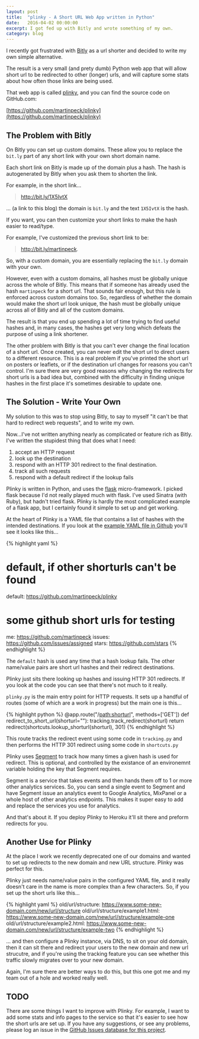 ```yaml
---
layout: post
title:  "plinky - A Short URL Web App written in Python"
date:   2016-04-02 00:00:00
excerpt: I got fed up with Bitly and wrote something of my own.
category: blog
---
```


I recently got frustrated with [Bitly](http://bit.ly) as a url shorter and decided to write my own simple alternative.

The result is a very small (and prety dumb) Python web app that will allow short url to be redirected to other (longer) urls, and will capture some stats about how often those links are being used.

That web app is called [plinky](https://github.com/martinpeck/plinky), and you can find the source code on GitHub.com:

[https://github.com/martinpeck/plinky](https://github.com/martinpeck/plinky)

## The Problem with Bitly

On Bitly you can set up custom domains. These allow you to replace the `bit.ly` part of any short link with your own short domain name.

Each short link on Bitly is made up of the domain plus a hash. The hash is autogenerated by Bitly when you ask them to shorten the link.

For example, in the short link...

> http://bit.ly/1X5IvtX

... (a link to this blog) the domain is `bit.ly` and the text `1X5IvtX` is the hash.

If you want, you can then customize your short links to make the hash easier to read/type.

For example, I've customized the previous short link to be:

> http://bit.ly/martinpeck.

So, with a custom domain, you are essentially replacing the `bit.ly` domain with your own.

However, even with a custom domains, all hashes must be globally unique across the whole of Bitly. This means that if someone has already used the hash `martinpeck` for a short url. That sounds fair enough, but this rule is enforced across custom domains too. So, regardless of whether the domain would make the short url look unique, the hash must be globally unique across all of Bitly and all of the custom domains.

The result is that you end up spending a lot of time trying to find useful hashes and, in many cases, the hashes get very long which defeats the purpose of using a link shortener.

The other problem with Bitly is that you can't ever change the final location of a short url. Once created, you can never edit the short url to direct users to a different resource. This is a real problem if you've printed the short url on posters or leaflets, or if the destination url changes for reasons you can't control. I'm sure there are very good reasons why changing the redirects for short urls is a bad idea but, combined with the difficulty in finding unique hashes in the first place it's sometimes desirable to update one.

## The Solution - Write Your Own

My solution to this was to stop using Bitly, to say to myself "it can't be that hard to redirect web requests", and to write my own.

Now...I've not written anything nearly as complicated or feature rich as Bitly. I've written the stupidest thing that does what I need:

1. accept an HTTP request
2. look up the destination
3. respond with an HTTP 301 redirect to the final destination.
4. track all such requests
5. respond with a default redirect if the lookup fails

Plinky is written in Python, and uses the [flask](http://flask.pocoo.org/) micro-framework. I picked flask because I'd not really played much with flask. I've used Sinatra (with Ruby), but hadn't tried flask. Plinky is hardly the most complicated example of a flask app, but I certainly found it simple to set up and get working.

At the heart of Plinky is a YAML file that contains a list of hashes with the intended destinations. If you look at the [example YAML file in Github](https://github.com/martinpeck/plinky/blob/master/shorturls/example_shorturls.yaml) you'll see it looks like this...

{% highlight yaml %}
# default, if other shorturls can't be found
default: https://github.com/martinpeck/plinky

# some github short urls for testing
me: https://github.com/martinpeck
issues: https://github.com/issues/assigned
stars: https://github.com/stars
{% endhighlight %}

The `default` hash is used any time that a hash lookup fails. The other name/value pairs are short url hashes and their redirect destinations.

Plinky just sits there looking up hashes and issuing HTTP 301 redirects. If you look at the code you can see that there's not much to it really.

`plinky.py` is the main entry point for HTTP requests. It sets up a handful of routes (some of which are a work in progress) but the main one is this...

{% highlight python %}
@app.route("/<path:shorturl>", methods=['GET'])
def redirect_to_short_url(shorturl=""):
  tracking.track_redirect(shorturl)
  return redirect(shortcuts.lookup_shorturl(shorturl), 301)
{% endhighlight %}

This route tracks the redirect event using some code in `tracking.py` and then performs the HTTP 301 redirect using some code in `shortcuts.py`

Plinky uses [Segment](https://segment.com/) to track how many times a given hash is used for redirect. This is optional, and controlled by the existance of an environemnt variable holding the key that Segment requires.

Segment is a service that takes events and then hands them off to 1 or more other analytics services. So, you can send a single event to Segment and have Segment issue an analytics event to Google Analytics, MixPanel or a whole host of other analytics endpoints. This makes it super easy to add and replace the services you use for analytics.

And that's about it. If you deploy Plinky to Heroku it'll sit there and preform redirects for you.

## Another Use for Plinky

At the place I work we recently deprecated one of our domains and wanted to set up redirects to the new domain and new URL structure. Plinky was perfect for this.

Plinky just needs name/value pairs in the configured YAML file, and it really doesn't care in the name is more complex than a few characters. So, if you set up the short urls like this...

{% highlight yaml %}
old/url/structure: https://www.some-new-domain.com/new/url/structure
old/url/structure/example1.html: https://www.some-new-domain.com/new/url/structure/example-one
old/url/structure/example2.html: https://www.some-new-domain.com/new/url/structure/example-two
{% endhighlight %}

... and then configure a Plinky instance, via DNS, to sit on your old domain, then it can sit there and redirect your users to the new domain and new url strucutre, and if you're using the tracking feature you can see whether this traffic slowly migrates over to your new domain.

Again, I'm sure there are better ways to do this, but this one got me and my team out of a hole and worked really well.

## TODO

There are some things I want to improve with Plinky. For example, I want to add some stats and info pages to the service so that it's easier to see how the short urls are set up. If you have any suggestions, or see any problems, please log an issue in the [GitHub Issues database for this project](https://github.com/martinpeck/plinky/issues).

